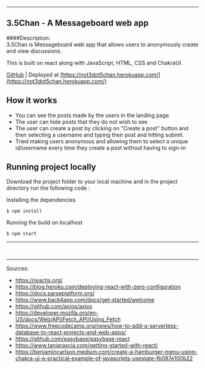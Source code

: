 -----------


## 3.5Chan - A Messageboard web app

####Description: <br>
3.5Chan is Messageboard web app that allows users to anonymously create and view discussions.

This is built on react along with JavaScript, HTML, CSS and ChakraUI. 

[GitHub](https://github.com/momonepal/Messageboard)   |    Deployed at [https://not3dot5chan.herokuapp.com/](https://not3dot5chan.herokuapp.com/)

## How it works
* You can see the posts made by the users in the landing page
* The user can hide posts that they do not wish to see
* The user can create a post by clicking on "Create a post" button and then selecting a username and typing their post and hitting submit.
* Tried making users anonymous and allowing them to select a unique id/username every time they create a post without having to sign-in

## Running project locally

Download the project folder to your local machine and in the project directory run the following code :

Installing the dependencies 
```
$ npm install
```

Running the build on localhost
```
$ npm start
```
---------------



<br>



------------

Sources:

- https://reactjs.org/
- https://blog.heroku.com/deploying-react-with-zero-configuration
- https://docs.parseplatform.org/
- https://www.back4app.com/docs/get-started/welcome
- https://github.com/axios/axios
- https://developer.mozilla.org/en-US/docs/Web/API/Fetch_API/Using_Fetch
- https://www.freecodecamp.org/news/how-to-add-a-serverless-database-to-react-projects-and-web-apps/
- https://github.com/easybase/easybase-react
- https://www.taniarascia.com/getting-started-with-react/
- https://benjamincarlson.medium.com/create-a-hamburger-menu-using-chakra-ui-a-practical-example-of-javascripts-usestate-fb087e100b22
